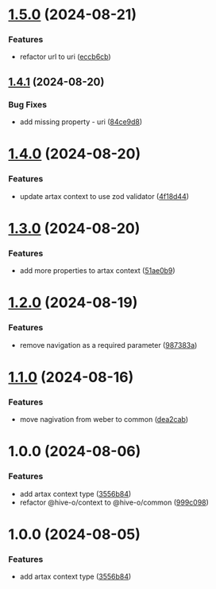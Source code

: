 # [1.5.0](https://github.com/hive-o/artax-common/compare/artax-common-v1.4.1...artax-common-v1.5.0) (2024-08-21)


### Features

* refactor url to uri ([eccb6cb](https://github.com/hive-o/artax-common/commit/eccb6cb4b77a76d2491ec8e46eb30fdb11a302a2))

## [1.4.1](https://github.com/hive-o/artax-common/compare/artax-common-v1.4.0...artax-common-v1.4.1) (2024-08-20)


### Bug Fixes

* add missing property - uri ([84ce9d8](https://github.com/hive-o/artax-common/commit/84ce9d82563b6f34210cdcd144d4b58318579549))

# [1.4.0](https://github.com/hive-o/artax-common/compare/artax-common-v1.3.0...artax-common-v1.4.0) (2024-08-20)


### Features

* update artax context to use zod validator ([4f18d44](https://github.com/hive-o/artax-common/commit/4f18d446ed883b97dc503b23fbd8ebbee81d5d95))

# [1.3.0](https://github.com/hive-o/artax-common/compare/artax-common-v1.2.0...artax-common-v1.3.0) (2024-08-20)


### Features

* add more properties to artax context ([51ae0b9](https://github.com/hive-o/artax-common/commit/51ae0b97f77220158f882ca49d346dfe611fe82a))

# [1.2.0](https://github.com/hive-o/artax-common/compare/artax-common-v1.1.0...artax-common-v1.2.0) (2024-08-19)


### Features

* remove navigation as a required parameter ([987383a](https://github.com/hive-o/artax-common/commit/987383a435b2041af0c163d8fc88f3a623cd41e6))

# [1.1.0](https://github.com/hive-o/artax-common/compare/artax-common-v1.0.0...artax-common-v1.1.0) (2024-08-16)


### Features

* move nagivation from weber to common ([dea2cab](https://github.com/hive-o/artax-common/commit/dea2cabea730a775c2969e06b44fa69329989310))

# 1.0.0 (2024-08-06)


### Features

* add artax context type ([3556b84](https://github.com/hive-o/artax-common/commit/3556b84805ec2f6758266d0baa7ee430c1d9eab5))
* refactor @hive-o/context to @hive-o/common ([999c098](https://github.com/hive-o/artax-common/commit/999c098456fc4cb7b6d6a3047423866434a292f1))

# 1.0.0 (2024-08-05)


### Features

* add artax context type ([3556b84](https://github.com/hive-o/artax-context/commit/3556b84805ec2f6758266d0baa7ee430c1d9eab5))
